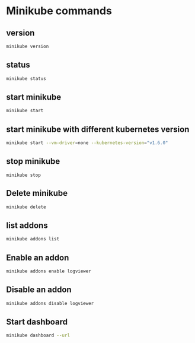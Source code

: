 # Minikube commands

## version
```bash
minikube version
```

## status
```bash
minikube status
```

## start minikube
```bash
minikube start
```

## start minikube with different kubernetes version
```bash
minikube start --vm-driver=none --kubernetes-version="v1.6.0"
```

## stop minikube
```
minikube stop
```

## Delete minikube
```bash
minikube delete
```

## list addons
```bash
minikube addons list
```

## Enable an addon
```bash
minikube addons enable logviewer
```

## Disable an addon
```bash
minikube addons disable logviewer
```

## Start dashboard
```bash
minikube dashboard --url
```